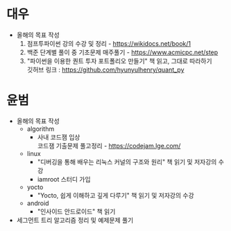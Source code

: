 # 대우
* 올해의 목표 작성
  1. 점프투파이썬 강의 수강 및 정리 - https://wikidocs.net/book/1
  2. 백준 단계별 풀이 중 기초문제 매주풀기 - https://www.acmicpc.net/step
  3. "파이썬을 이용한 퀀트 투자 포트폴리오 만들기" 책 읽고, 그대로 따라하기  
  깃허브 링크 :  https://github.com/hyunyulhenry/quant_py

# 윤범
* 올해의 목표 작성
  * algorithm  
      - 사내 코드잼 입상  
      코드잼 기출문제 풀고정리 - https://codejam.lge.com/
  * linux
      - "디버깅을 통해 배우는 리눅스 커널의 구조와 원리" 책 읽기 및 저자강의 수강    
      - iamroot 스터디 가입
  * yocto
      - "Yocto, 쉽게 이해하고 깊게 다루기" 책 읽기 및 저자강의 수강
  * android
      - "인사이드 안드로이드" 책 읽기
* 세그먼트 트리 알고리즘 정리 및 예제문제 풀기
  
